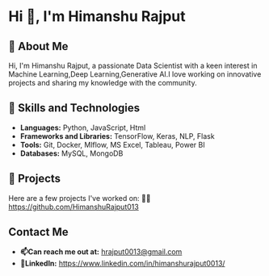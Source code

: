  # Hi 👋, I'm Himanshu Rajput

## 🚀 About Me
Hi, I'm Himanshu Rajput, a passionate Data Scientist with a keen interest in Machine Learning,Deep Learning,Generative AI.I love working on innovative projects and sharing my knowledge with the community.
## 🚀 Skills and Technologies
- **Languages:** Python, JavaScript, Html
- **Frameworks and Libraries:** TensorFlow, Keras, NLP, Flask
- **Tools:** Git, Docker, Mlflow, MS Excel, Tableau, Power BI
- **Databases:** MySQL, MongoDB
## 🚀 Projects
Here are a few projects I've worked on:
👨‍💻 https://github.com/HimanshuRajput013
## Contact Me
- **📫Can reach me out at:** hrajput0013@gmail.com
- **💼LinkedIn:** https://www.linkedin.com/in/himanshurajput0013/



